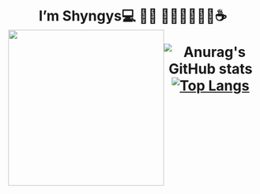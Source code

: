 <h1 align="center">I’m Shyngys💻 🧑‍💻 🏌🏻‍♂️🏃🏻‍♂️☕️

<div align="center" style="display: flex;">
<img src='https://leetcode.com/u/NaNam1i1/theme=dark&ext=contest&border=0' height=315px> </img>

![Anurag's GitHub stats](https://github-readme-stats.vercel.app/api?username=triixoo&show_icons=true&theme=tokyonight)
[![Top Langs](https://github-readme-stats.vercel.app/api/top-langs/?username=triixoo&layout=donut)](https://github.com/triixoo/github-readme-stats)


